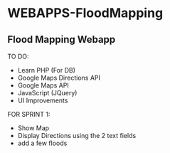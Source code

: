 WEBAPPS-FloodMapping
====================

Flood Mapping Webapp
--------------------

TO DO:
- Learn PHP (For DB)
- Google Maps Directions API
- Google Maps API
- JavaScript (JQuery)
- UI Improvements

FOR SPRINT 1:
- Show Map
- Display Directions using the 2 text fields
- add a few floods
